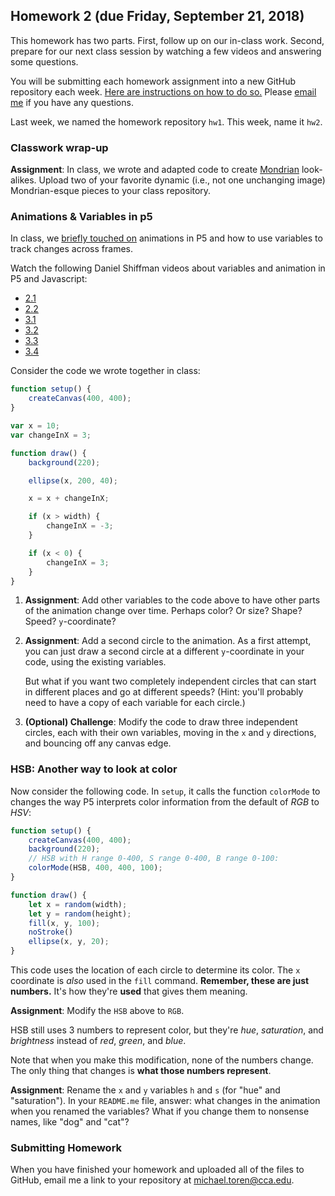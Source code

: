 ## Homework 2 (due Friday, September 21, 2018)

This homework has two parts. First, follow up on our in-class work. Second, prepare for our next class session by watching a few videos and answering some questions.

You will be submitting each homework assignment into a new GitHub repository each week. [Here are instructions on how to do so.](https://github.com/zamfi/github-guide/blob/master/README.md) Please [email me](mailto:michael.toren@cca.edu) if you have any questions.

Last week, we named the homework repository `hw1`.  This week, name it `hw2`.

### Classwork wrap-up

**Assignment**: In class, we wrote and adapted code to create [Mondrian](https://www.google.com/search?q=mondrian&rls=en&source=lnms&tbm=isch&sa=X&ved=0ahUKEwiL5_mk3sDdAhUB84MKHW6aAt4Q_AUIDigB&biw=1521&bih=943) look-alikes. Upload two of your favorite dynamic (i.e., not one unchanging image) Mondrian-esque pieces to your class repository.

### Animations & Variables in p5

In class, we [briefly touched on](../README.md) animations in P5 and how to use variables to track changes across frames.

Watch the following Daniel Shiffman videos about variables and animation in P5 and Javascript:

- [2.1](https://www.youtube.com/watch?v=RnS0YNuLfQQ&index=7&list=PLRqwX-V7Uu6Zy51Q-x9tMWIv9cueOFTFA)
- [2.2](https://www.youtube.com/watch?v=Bn_B3T_Vbxs&index=8&list=PLRqwX-V7Uu6Zy51Q-x9tMWIv9cueOFTFA)
- [3.1](https://www.youtube.com/watch?v=Bn_B3T_Vbxs&index=8&list=PLRqwX-V7Uu6Zy51Q-x9tMWIv9cueOFTFA)
- [3.2](https://www.youtube.com/watch?v=LO3Awjn_gyU&index=13&list=PLRqwX-V7Uu6Zy51Q-x9tMWIv9cueOFTFA)
- [3.3](https://www.youtube.com/watch?v=r2S7j54I68c&index=14&list=PLRqwX-V7Uu6Zy51Q-x9tMWIv9cueOFTFA)
- [3.4](https://www.youtube.com/watch?v=Rk-_syQluvc&index=15&list=PLRqwX-V7Uu6Zy51Q-x9tMWIv9cueOFTFA)

Consider the code we wrote together in class:

```javascript
function setup() {
    createCanvas(400, 400);
}

var x = 10;
var changeInX = 3;

function draw() {
    background(220);

    ellipse(x, 200, 40);

    x = x + changeInX;

    if (x > width) {
        changeInX = -3;
    }

    if (x < 0) {
        changeInX = 3;
    }
}
```

1. **Assignment**: Add other variables to the code above to have other parts of the animation change over time. Perhaps color? Or size? Shape? Speed? `y`-coordinate?

2. **Assignment**: Add a second circle to the animation. As a first attempt, you can just draw a second circle at a different `y`-coordinate in your code, using the existing variables.

   But what if you want two completely independent circles that can start in different places and go at different speeds? (Hint: you'll probably need to have a copy of each variable for each circle.)

3. **(Optional) Challenge**: Modify the code to draw three independent circles, each with their own variables, moving in the `x` and `y` directions, and bouncing off any canvas edge.


### HSB: Another way to look at color

Now consider the following code.  In `setup`, it calls the function `colorMode` to changes the way P5 interprets color information from the default of *RGB* to *HSV*:

```javascript
function setup() {
    createCanvas(400, 400);
    background(220);
    // HSB with H range 0-400, S range 0-400, B range 0-100:
    colorMode(HSB, 400, 400, 100);
}

function draw() {
    let x = random(width);
    let y = random(height);
    fill(x, y, 100);
    noStroke()
    ellipse(x, y, 20);
}
```

This code uses the location of each circle to determine its color. The `x` coordinate is *also* used in the `fill` command. **Remember, these are just numbers.** It's how they're **used** that gives them meaning.

**Assignment**: Modify the `HSB` above to `RGB`.

HSB still uses 3 numbers to represent color, but they're *hue*, *saturation*, and *brightness* instead of *red*, *green*, and *blue*.

Note that when you make this modification, none of the numbers change. The only thing that changes is **what those numbers represent**.

**Assignment**: Rename the `x` and `y` variables `h` and `s` (for "hue" and "saturation"). In your `README.me` file, answer: what changes in the animation when you renamed the variables? What if you change them to nonsense names, like "dog" and "cat"?

### Submitting Homework

When you have finished your homework and uploaded all of the files to GitHub, email me a link to your repository at [michael.toren@cca.edu](mailto:michael.toren@cca.edu).
